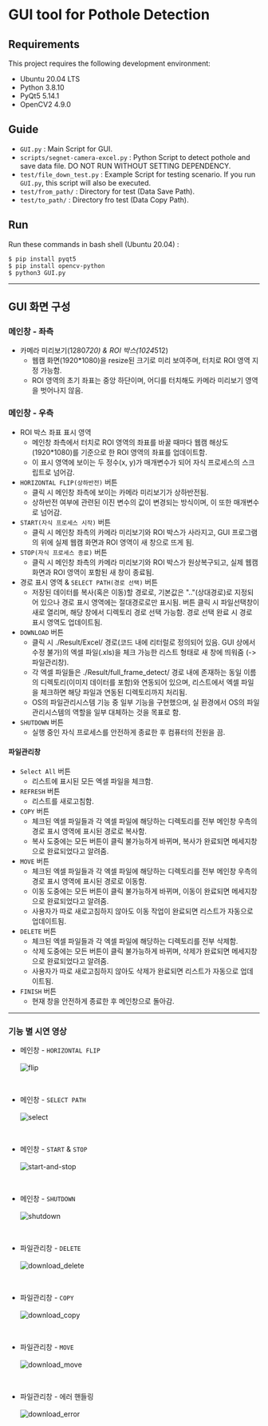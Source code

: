 # GUI tool for Pothole Detection

## Requirements
This project requires the following development environment:
- Ubuntu 20.04 LTS
- Python 3.8.10
- PyQt5 5.14.1
- OpenCV2 4.9.0

## Guide
- `GUI.py` : Main Script for GUI. 
- `scripts/segnet-camera-excel.py` : Python Script to detect pothole and save data file. DO NOT RUN WITHOUT SETTING DEPENDENCY.
- `test/file_down_test.py` : Example Script for testing scenario. If you run `GUI.py`, this script will also be executed.
- `test/from_path/` : Directory for test (Data Save Path).
- `test/to_path/` : Directory fro test (Data Copy Path).

## Run
Run these commands in bash shell (Ubuntu 20.04) :
```
$ pip install pyqt5
$ pip install opencv-python
$ python3 GUI.py
```
---
## GUI 화면 구성

### 메인창 - 좌측
* 카메라 미리보기(1280*720) & ROI 박스(1024*512)
    * 웹캠 화면(1920*1080)을 resize된 크기로 미리 보여주며, 터치로 ROI 영역 지정 가능함.
    * ROI 영역의 초기 좌표는 중앙 하단이며, 어디를 터치해도 카메라 미리보기 영역을 벗어나지 않음.
 
### 메인창 - 우측
* ROI 박스 좌표 표시 영역
    * 메인창 좌측에서 터치로 ROI 영역의 좌표를 바꿀 때마다 웹캠 해상도(1920*1080)를 기준으로 한 ROI 영역의 좌표를 업데이트함.
    * 이 표시 영역에 보이는 두 정수(x, y)가 매개변수가 되어 자식 프로세스의 스크립트로 넘어감.
* `HORIZONTAL FLIP(상하반전)` 버튼
    * 클릭 시 메인창 좌측에 보이는 카메라 미리보기가 상하반전됨.
    * 상하반전 여부에 관련된 이진 변수의 값이 변경되는 방식이며, 이 또한 매개변수로 넘어감.
* `START(자식 프로세스 시작)` 버튼
    * 클릭 시 메인창 좌측의 카메라 미리보기와 ROI 박스가 사라지고, GUI 프로그램의 위에 실제 웹캠 화면과 ROI 영역이 새 창으로 뜨게 됨.
* `STOP(자식 프로세스 종료)` 버튼
    * 클릭 시 메인창 좌측의 카메라 미리보기와 ROI 박스가 원상복구되고, 실제 웹캠 화면과 ROI 영역이 포함된 새 창이 종료됨.
* 경로 표시 영역 & `SELECT PATH(경로 선택)` 버튼
    * 저장된 데이터를 복사(혹은 이동)할 경로로, 기본값은 ".."(상대경로)로 지정되어 있으나 경로 표시 영역에는 절대경로로만 표시됨. 버튼 클릭 시 파일선택창이 새로 열리며, 해당 창에서 디렉토리 경로 선택 가능함. 경로 선택 완료 시 경로 표시 영역도 업데이트됨.
* `DOWNLOAD` 버튼
    * 클릭 시 ./Result/Excel/ 경로(코드 내에 리터럴로 정의되어 있음. GUI 상에서 수정 불가)의 엑셀 파일(.xls)을 체크 가능한 리스트 형태로 새 창에 띄워줌 (-> 파일관리창).
    * 각 엑셀 파일들은 ./Result/full_frame_detect/ 경로 내에 존재하는 동일 이름의 디렉토리(이미지 데이터를 포함)와 연동되어 있으며, 리스트에서 엑셀 파일을 체크하면 해당 파일과 연동된 디렉토리까지 처리됨.
    * OS의 파일관리시스템 기능 중 일부 기능을 구현했으며, 실 환경에서 OS의 파일관리시스템의 역할을 일부 대체하는 것을 목표로 함.
* `SHUTDOWN` 버튼
    * 실행 중인 자식 프로세스를 안전하게 종료한 후 컴퓨터의 전원을 끔.
 
#### 파일관리창
* `Select All` 버튼
    * 리스트에 표시된 모든 엑셀 파일을 체크함.
* `REFRESH` 버튼
    * 리스트를 새로고침함.
* `COPY` 버튼
    * 체크된 엑셀 파일들과 각 엑셀 파일에 해당하는 디렉토리를 전부 메인창 우측의 경로 표시 영역에 표시된 경로로 복사함.
    * 복사 도중에는 모든 버튼이 클릭 불가능하게 바뀌며, 복사가 완료되면 메세지창으로 완료되었다고 알려줌.
* `MOVE` 버튼
    * 체크된 엑셀 파일들과 각 엑셀 파일에 해당하는 디렉토리를 전부 메인창 우측의 경로 표시 영역에 표시된 경로로 이동함.
    * 이동 도중에는 모든 버튼이 클릭 불가능하게 바뀌며, 이동이 완료되면 메세지창으로 완료되었다고 알려줌.
    * 사용자가 따로 새로고침하지 않아도 이동 작업이 완료되면 리스트가 자동으로 업데이트됨.
* `DELETE` 버튼
    * 체크된 엑셀 파일들과 각 엑셀 파일에 해당하는 디렉토리를 전부 삭제함.
    * 삭제 도중에는 모든 버튼이 클릭 불가능하게 바뀌며, 삭제가 완료되면 메세지창으로 완료되었다고 알려줌.
    * 사용자가 따로 새로고침하지 않아도 삭제가 완료되면 리스트가 자동으로 업데이트됨.
* `FINISH` 버튼
    * 현재 창을 안전하게 종료한 후 메인창으로 돌아감.
---

### 기능 별 시연 영상

* 메인창 - `HORIZONTAL FLIP`<br/><br/>
![flip](https://github.com/DCUSnSLab/GUI_tool_for_execute_scripts/assets/102202662/f3ff2691-4813-4d9c-91ef-ae0fd5ee6182)
<br/>

* 메인창 - `SELECT PATH`<br/><br/>
![select](https://github.com/DCUSnSLab/GUI_tool_for_execute_scripts/assets/102202662/529b7166-067c-42e4-8e57-fccefeba389a)
<br/>

* 메인창 - `START` & `STOP`<br/><br/>
![start-and-stop](https://github.com/DCUSnSLab/GUI_tool_for_execute_scripts/assets/102202662/c28b585d-86b9-4a8e-9954-2f45784502b9)
<br/>

* 메인창 - `SHUTDOWN`<br/><br/>
![shutdown](https://github.com/DCUSnSLab/GUI_tool_for_execute_scripts/assets/102202662/6d34c493-7cbe-44ea-9597-d78a6a9b77dd)
<br/>

* 파일관리창 - `DELETE`<br/><br/>
![download_delete](https://github.com/DCUSnSLab/GUI_tool_for_execute_scripts/assets/102202662/961a69a1-f68b-457e-91f3-189a7bbe43bc)
<br/>

* 파일관리창 - `COPY`<br/><br/>
![download_copy](https://github.com/DCUSnSLab/GUI_tool_for_execute_scripts/assets/102202662/47968d58-0d68-4ef5-8308-991c78b9a953)
<br/>

* 파일관리창 - `MOVE`<br/><br/>
![download_move](https://github.com/DCUSnSLab/GUI_tool_for_execute_scripts/assets/102202662/b0d7cb6b-01f6-47d4-aca4-4cbb4fc553da)
<br/>

* 파일관리창 - 에러 핸들링<br/><br/>
![download_error](https://github.com/DCUSnSLab/GUI_tool_for_execute_scripts/assets/102202662/43dadc1f-f120-4fb2-8f81-3d808ebb8c8c)

